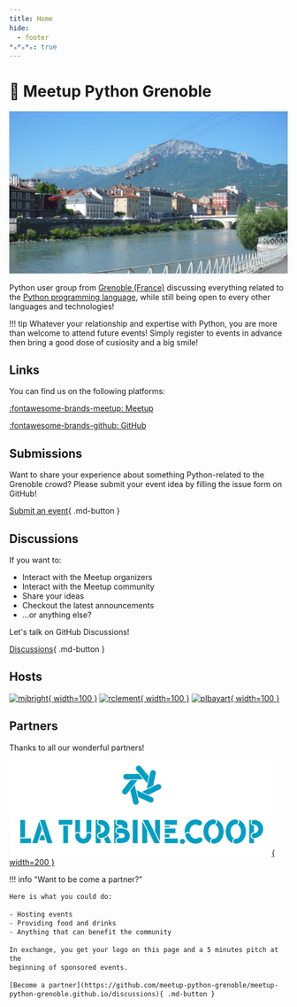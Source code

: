 ```yaml
---
title: Home
hide:
  - footer
ᴴₒᴴₒᴴₒ: true
---
```


# 🐍 Meetup Python Grenoble

<!-- ![Logo](static/python-logo-generic.svg) -->

![Banner](static/banner.jpeg)

Python user group from [Grenoble (France)](https://www.grenoble.fr) discussing
everything related to the [Python programming language](https://www.python.org),
while still being open to every other languages and technologies!

!!! tip
    Whatever your relationship and expertise with Python, you are more than
    welcome to attend future events! Simply register to events in advance then
    bring a good dose of cusiosity and a big smile!

## Links

You can find us on the following platforms:

[:fontawesome-brands-meetup: Meetup](https://www.meetup.com/fr-FR/groupe-dutilisateurs-python-grenoble/)

[:fontawesome-brands-github: GitHub](https://github.com/meetup-python-grenoble)

## Submissions

Want to share your experience about something Python-related to the Grenoble
crowd? Please submit your event idea by filling the issue form on GitHub!

[Submit an event](https://github.com/meetup-python-grenoble/meetup-python-grenoble.github.io/issues/new?assignees=&labels=submission&template=submission.yml&title=New+Event+Submission){ .md-button }


## Discussions

If you want to:

- Interact with the Meetup organizers
- Interact with the Meetup community
- Share your ideas
- Checkout the latest announcements
- ...or anything else?

Let's talk on GitHub Discussions!

[Discussions](https://github.com/meetup-python-grenoble/meetup-python-grenoble.github.io/discussions){ .md-button }

## Hosts

[![mjbright](https://avatars.githubusercontent.com/u/1880109){ width=100 }](https://github.com/mjbright "Michael J Bright")
[![rclement](https://avatars.githubusercontent.com/u/1238873){ width=100 }](https://github.com/rclement "Romain Clement")
[![plbayart](https://avatars.githubusercontent.com/u/37104025){ width=100 }](https://github.com/Pierre-Loic "Pierre-Loïc Bayart")

## Partners

Thanks to all our wonderful partners!

[![La Turbine.coop](static/laturbine.png){ width=200 }](https://turbine.coop "La Turbine.coop Website")

!!! info "Want to be come a partner?"

    Here is what you could do:

    - Hosting events
    - Providing food and drinks
    - Anything that can benefit the community

    In exchange, you get your logo on this page and a 5 minutes pitch at the
    beginning of sponsored events.

    [Become a partner](https://github.com/meetup-python-grenoble/meetup-python-grenoble.github.io/discussions){ .md-button }
